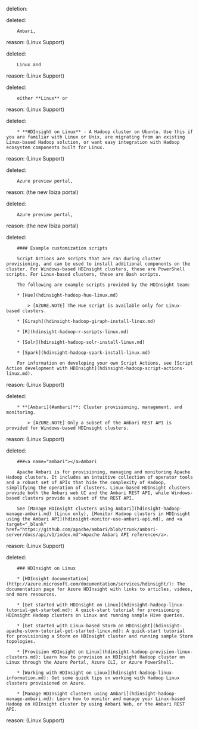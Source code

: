 deletion:

deleted:

		Ambari,

reason: (Linux Support)

deleted:

		Linux and

reason: (Linux Support)

deleted:

		either **Linux** or

reason: (Linux Support)

deleted:

		* **HDInsight on Linux** - A Hadoop cluster on Ubuntu. Use this if you are familiar with Linux or Unix, are migrating from an existing Linux-based Hadoop solution, or want easy integration with Hadoop ecosystem components built for Linux.

reason: (Linux Support)

deleted:

		Azure preview portal,

reason: (the new Ibiza portal)

deleted:

		Azure preview portal,

reason: (the new Ibiza portal)

deleted:

		#### Example customization scripts
		
		Script Actions are scripts that are ran during cluster provisioning, and can be used to install additional components on the cluster. For Windows-based HDInsight clusters, these are PowerShell scripts. For Linux-based clusters, these are Bash scripts.
		
		The following are example scripts provided by the HDInsight team:
		
		* [Hue](hdinsight-hadoop-hue-linux.md)
		
			> [AZURE.NOTE] The Hue script is available only for Linux-based clusters.
		
		* [Giraph](hdinsight-hadoop-giraph-install-linux.md)
		
		* [R](hdinsight-hadoop-r-scripts-linux.md)
		
		* [Solr](hdinsight-hadoop-solr-install-linux.md)
		
		* [Spark](hdinsight-hadoop-spark-install-linux.md)
		
		For information on developing your own Script Actions, see [Script Action development with HDInsight](hdinsight-hadoop-script-actions-linux.md).

reason: (Linux Support)

deleted:

		* **[Ambari](#ambari)**: Cluster provisioning, management, and monitoring.
		
			> [AZURE.NOTE] Only a subset of the Ambari REST API is provided for Windows-based HDInsight clusters.

reason: (Linux Support)

deleted:

		###<a name="ambari"></a>Ambari
		
		Apache Ambari is for provisioning, managing and monitoring Apache Hadoop clusters. It includes an intuitive collection of operator tools and a robust set of APIs that hide the complexity of Hadoop, simplifying the operation of clusters. Linux-based HDInsight clusters provide both the Ambari web UI and the Ambari REST API, while Windows-based clusters provide a subset of the REST API.
		
		See [Manage HDInsight clusters using Ambari](hdinsight-hadoop-manage-ambari.md) (Linux only), [Monitor Hadoop clusters in HDInsight using the Ambari API](hdinsight-monitor-use-ambari-api.md), and <a target="_blank" href="https://github.com/apache/ambari/blob/trunk/ambari-server/docs/api/v1/index.md">Apache Ambari API reference</a>.

reason: (Linux Support)

deleted:

		### HDInsight on Linux
		
		* [HDInsight documentation](http://azure.microsoft.com/documentation/services/hdinsight/): The documentation page for Azure HDInsight with links to articles, videos, and more resources.
		
		* [Get started with HDInsight on Linux](hdinsight-hadoop-linux-tutorial-get-started.md): A quick-start tutorial for provisioning HDInsight Hadoop clusters on Linux and running sample Hive queries.
		
		* [Get started with Linux-based Storm on HDInsight](hdinsight-apache-storm-tutorial-get-started-linux.md): A quick-start tutorial for provisioning a Storm on HDInsight cluster and running sample Storm topologies.
		
		* [Provision HDInsight on Linux](hdinsight-hadoop-provision-linux-clusters.md): Learn how to provision an HDInsight Hadoop cluster on Linux through the Azure Portal, Azure CLI, or Azure PowerShell.
		
		* [Working with HDInsight on Linux](hdinsight-hadoop-linux-information.md): Get some quick tips on working with Hadoop Linux clusters provisioned on Azure.
		
		* [Manage HDInsight clusters using Ambari](hdinsight-hadoop-manage-ambari.md): Learn how to monitor and manage your Linux-based Hadoop on HDInsight cluster by using Ambari Web, or the Ambari REST API.

reason: (Linux Support)

